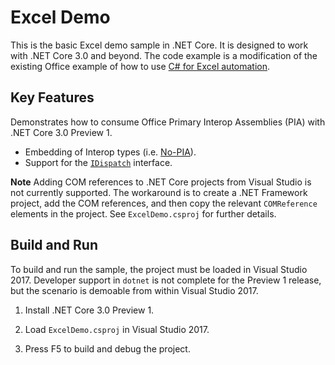 Excel Demo
================

This is the basic Excel demo sample in .NET Core. It is designed to work with .NET Core 3.0 and beyond. The code example is a modification of the existing Office example of how to use [C# for Excel automation](https://support.microsoft.com/en-us/help/302084/how-to-automate-microsoft-excel-from-microsoft-visual-c-net).

Key Features
------------

Demonstrates how to consume Office Primary Interop Assemblies (PIA) with .NET Core 3.0 Preview 1.

- Embedding of Interop types (i.e. [No-PIA](https://docs.microsoft.com/en-us/dotnet/framework/interop/type-equivalence-and-embedded-interop-types)).
- Support for the [`IDispatch`](https://docs.microsoft.com/en-us/windows/desktop/winauto/idispatch-interface) interface.

**Note** Adding COM references to .NET Core projects from Visual Studio is not currently supported. The workaround is to create a .NET Framework project, add the COM references, and then copy the relevant `COMReference` elements in the project. See `ExcelDemo.csproj` for further details.

Build and Run
-------------

To build and run the sample, the project must be loaded in Visual Studio 2017. Developer support in `dotnet` is not complete for the Preview 1 release, but the scenario is demoable from within Visual Studio 2017.

1) Install .NET Core 3.0 Preview 1.

1) Load `ExcelDemo.csproj` in Visual Studio 2017.

1) Press F5 to build and debug the project.
